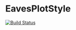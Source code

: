 # EavesPlotStyle

[![Build Status](https://github.com/SinaLewis/EavesPlotStyle.jl/actions/workflows/CI.yml/badge.svg?branch=main)](https://github.com/SinaLewis/EavesPlotStyle.jl/actions/workflows/CI.yml?query=branch%3Amain)

